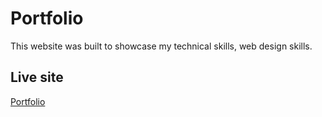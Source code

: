 # Portfolio

This website was built to showcase my technical skills, web design skills.

## Live site

[Portfolio](https://tubular-gumption-959c62.netlify.app/)
